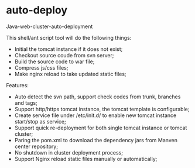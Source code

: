 auto-deploy
===========

Java-web-cluster-auto-deployment

This shell/ant script tool will do the following things:
<p>
    <ul>
      <li>Initial the tomcat instance if it does not exist;</li>
      <li>Checkout source coude from svn server;</li>
      <li>Build the source code to war file;</li>
      <li>Compress js/css files;</li>
      <li>Make nginx reload to take updated static files;</li>
    </ul>
</p>


Features:

<p>
    <ul>
      <li>Auto detect the svn path, support check codes from trunk, branches and tags;</li>
      <li>Support http/https tomcat instance, the tomcat template is configurable;</li>
      <li>Create service file under /etc/init.d/ to enable new tomcat instance start/stop as service;</li>
      <li>Support quick re-deployment for both single tomcat instance or tomcat cluster;</li>
      <li>Paring the pom.xml to download the dependency jars from Manven center repository;</li>
      <li>No shutdown in cluster deployment process;</li>
      <li>Support Nginx reload static files manually or automatically;</li>
    </ul>
</p>

